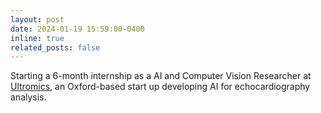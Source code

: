 ```yaml
---
layout: post
date: 2024-01-19 15:59:00-0400
inline: true
related_posts: false
---
```


Starting a 6-month internship as a AI and Computer Vision Researcher at [Ultromics](https://www.ultromics.com/), an Oxford-based start up developing AI for echocardiography analysis. 


